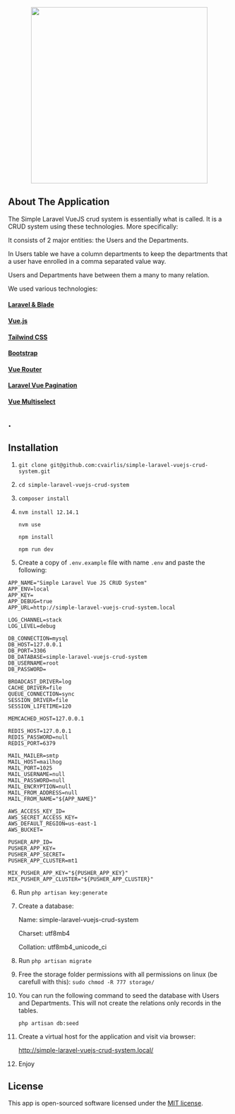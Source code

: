 <p align="center"><a href="https://laravel.com" target="_blank"><img src="https://lh6.googleusercontent.com/6xXyOQ7cEW8UqC9XpNC-jF2yELWLFGvIRruGMGCj_QdaEAjIW1ip6c_zID-kzu9KPPgSOQBXjD9ShfVUHqMV=w1920-h981-rw" width="400"></a></p>

## About The Application

The Simple Laravel VueJS crud system is essentially what is called. It is a CRUD system using these technologies. More specifically:

It consists of 2 major entities: the Users and the Departments.

In Users table we have a column departments to keep the departments that a user have enrolled in a comma separated value way.

Users and Departments have between them a many to many relation.

We used various technologies:

#### [Laravel & Blade](https://laravel.com/)
#### [Vue.js](https://vuejs.org/)
#### [Tailwind CSS](https://tailwindcss.com/)
#### [Bootstrap](https://getbootstrap.com/)
#### [Vue Router](https://router.vuejs.org/)
#### [Laravel Vue Pagination](https://github.com/gilbitron/laravel-vue-pagination)
#### [Vue Multiselect](https://vue-multiselect.js.org/)

## .
## Installation

1. `git clone git@github.com:cvairlis/simple-laravel-vuejs-crud-system.git`
2. `cd simple-laravel-vuejs-crud-system`
3. `composer install`
4. `nvm install 12.14.1`

   `nvm use`

   `npm install`

   `npm run dev`

5. Create a copy of `.env.example`  file with name `.env`  and paste the following:
~~~~
APP_NAME="Simple Laravel Vue JS CRUD System"
APP_ENV=local
APP_KEY=
APP_DEBUG=true
APP_URL=http://simple-laravel-vuejs-crud-system.local

LOG_CHANNEL=stack
LOG_LEVEL=debug

DB_CONNECTION=mysql
DB_HOST=127.0.0.1
DB_PORT=3306
DB_DATABASE=simple-laravel-vuejs-crud-system
DB_USERNAME=root
DB_PASSWORD=

BROADCAST_DRIVER=log
CACHE_DRIVER=file
QUEUE_CONNECTION=sync
SESSION_DRIVER=file
SESSION_LIFETIME=120

MEMCACHED_HOST=127.0.0.1

REDIS_HOST=127.0.0.1
REDIS_PASSWORD=null
REDIS_PORT=6379

MAIL_MAILER=smtp
MAIL_HOST=mailhog
MAIL_PORT=1025
MAIL_USERNAME=null
MAIL_PASSWORD=null
MAIL_ENCRYPTION=null
MAIL_FROM_ADDRESS=null
MAIL_FROM_NAME="${APP_NAME}"

AWS_ACCESS_KEY_ID=
AWS_SECRET_ACCESS_KEY=
AWS_DEFAULT_REGION=us-east-1
AWS_BUCKET=

PUSHER_APP_ID=
PUSHER_APP_KEY=
PUSHER_APP_SECRET=
PUSHER_APP_CLUSTER=mt1

MIX_PUSHER_APP_KEY="${PUSHER_APP_KEY}"
MIX_PUSHER_APP_CLUSTER="${PUSHER_APP_CLUSTER}"
~~~~
6. Run `php artisan key:generate`
7. Create a database:

   Name: simple-laravel-vuejs-crud-system

   Charset: utf8mb4

   Collation: utf8mb4_unicode_ci
8. Run `php artisan migrate`
9. Free the storage folder permissions with all permissions on linux (be carefull with this): `sudo chmod -R 777 storage/`
10. You can run the following command to seed the database with Users and Departments. This will not create the relations only records in the tables.

    `php artisan db:seed`
11. Create a virtual host for the application and visit via browser:

    http://simple-laravel-vuejs-crud-system.local/

12. Enjoy
## License

This app is open-sourced software licensed under the [MIT license](https://opensource.org/licenses/MIT).
